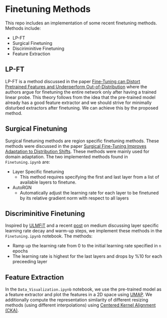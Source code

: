 # Finetuning Methods

This repo includes an implementation of some recent finetuning methods. Methods include:
- LP-FT
- Surgical Finetuning
- Disciriminitive Finetuning
- Feature Extraction

## LP-FT
LP-FT is a method discussed in the paper [Fine-Tuning can Distort Pretrained Features and Underperform Out-of-Distribution](https://arxiv.org/pdf/2202.10054.pdf) where the authors argue for finetuning the entire network only after having a trained linear probe. This theory follows from the idea that the pre-trained model already has a good feature extractor and we should strive for minimally disturbed extractors after finetuning. We can achieve this by the proposed method.

## Surgical Finetuning
Surgical finetuning methods are region specific finetuning methods. These methods were discussed in the paper [Surgical Fine-Tuning Improves Adaptation to Distribution Shifts](https://arxiv.org/pdf/2210.11466.pdf). These methods were mainly used for domain adaptation. The two implemented methods found in `Finetuning.ipynb` are:
- Layer Specific finetuning
  - This method requires specifying the first and last layer from a list of available layers to finetune.
- AutoRGN
  - Automatically adjust the learning rate for each layer to be finetuned by its relative gradient norm with respect to all layers

## Discriminitive Finetuning
Inspired by [ULMFiT](https://arxiv.org/pdf/1801.06146v5.pdf) and a recent [post](https://towardsdatascience.com/advanced-techniques-for-fine-tuning-transformers-82e4e61e16e) on medium discussing layer specific learning rate decay and warm-up steps, we implement these methods in the `Finetuning.ipynb` notebook. The methods:
- Ramp up the learning rate from 0 to the initial learning rate specified in `n` epochs
- The learning rate is highest for the last layers and drops by %10 for each preceeding layer

## Feature Extraction
In the `Data_Visualization.ipynb` notebook, we use the pre-trained model as a feature extractor and plot the features in a 2D space using [UMAP](https://umap-learn.readthedocs.io/en/latest/index.html). We additionally compute the representation similarity of different resizing methods (using different interpolations) using [Centered Kernel Alignment (CKA)](https://arxiv.org/pdf/1905.00414.pdf).
